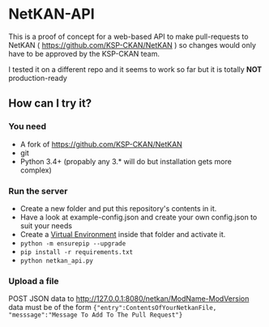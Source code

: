 # NetKAN-API

This is a proof of concept for a web-based API to make pull-requests to NetKAN ( https://github.com/KSP-CKAN/NetKAN ) so changes would only have to be approved by the KSP-CKAN team.

I tested it on a different repo and it seems to work so far but it is totally __NOT__ production-ready

## How can I try it?

### You need
- A fork of https://github.com/KSP-CKAN/NetKAN
- git
- Python 3.4+ (propably any 3.* will do but installation gets more complex)

### Run the server
- Create a new folder and put this repository's contents in it.
- Have a look at example-config.json and create your own config.json to suit your needs
- Create a [Virtual Environment](https://docs.python.org/3/library/venv.html) inside that folder and activate it.
- `python -m ensurepip --upgrade`
- `pip install -r requirements.txt`
- `python netkan_api.py`

### Upload a file

POST JSON data to http://127.0.0.1:8080/netkan/ModName-ModVersion
data must be of the form `{"entry":ContentsOfYourNetkanFile, "messsage":"Message To Add To The Pull Request"}`
